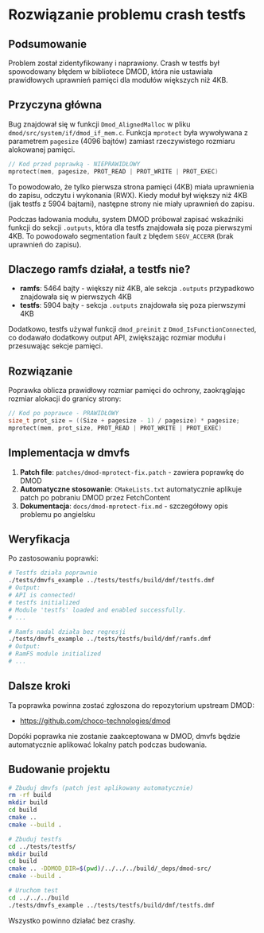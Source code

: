 # Rozwiązanie problemu crash testfs

## Podsumowanie

Problem został zidentyfikowany i naprawiony. Crash w testfs był spowodowany błędem w bibliotece DMOD, która nie ustawiała prawidłowych uprawnień pamięci dla modułów większych niż 4KB.

## Przyczyna główna

Bug znajdował się w funkcji `Dmod_AlignedMalloc` w pliku `dmod/src/system/if/dmod_if_mem.c`. Funkcja `mprotect` była wywoływana z parametrem `pagesize` (4096 bajtów) zamiast rzeczywistego rozmiaru alokowanej pamięci.

```c
// Kod przed poprawką - NIEPRAWIDŁOWY
mprotect(mem, pagesize, PROT_READ | PROT_WRITE | PROT_EXEC)
```

To powodowało, że tylko pierwsza strona pamięci (4KB) miała uprawnienia do zapisu, odczytu i wykonania (RWX). Kiedy moduł był większy niż 4KB (jak testfs z 5904 bajtami), następne strony nie miały uprawnień do zapisu.

Podczas ładowania modułu, system DMOD próbował zapisać wskaźniki funkcji do sekcji `.outputs`, która dla testfs znajdowała się poza pierwszymi 4KB. To powodowało segmentation fault z błędem `SEGV_ACCERR` (brak uprawnień do zapisu).

## Dlaczego ramfs działał, a testfs nie?

- **ramfs**: 5464 bajty - większy niż 4KB, ale sekcja `.outputs` przypadkowo znajdowała się w pierwszych 4KB
- **testfs**: 5904 bajty - sekcja `.outputs` znajdowała się poza pierwszymi 4KB

Dodatkowo, testfs używał funkcji `dmod_preinit` z `Dmod_IsFunctionConnected`, co dodawało dodatkowy output API, zwiększając rozmiar modułu i przesuwając sekcje pamięci.

## Rozwiązanie

Poprawka oblicza prawidłowy rozmiar pamięci do ochrony, zaokrąglając rozmiar alokacji do granicy strony:

```c
// Kod po poprawce - PRAWIDŁOWY
size_t prot_size = ((Size + pagesize - 1) / pagesize) * pagesize;
mprotect(mem, prot_size, PROT_READ | PROT_WRITE | PROT_EXEC)
```

## Implementacja w dmvfs

1. **Patch file**: `patches/dmod-mprotect-fix.patch` - zawiera poprawkę do DMOD
2. **Automatyczne stosowanie**: `CMakeLists.txt` automatycznie aplikuje patch po pobraniu DMOD przez FetchContent
3. **Dokumentacja**: `docs/dmod-mprotect-fix.md` - szczegółowy opis problemu po angielsku

## Weryfikacja

Po zastosowaniu poprawki:

```bash
# Testfs działa poprawnie
./tests/dmvfs_example ../tests/testfs/build/dmf/testfs.dmf
# Output:
# API is connected!
# testfs initialized
# Module 'testfs' loaded and enabled successfully.
# ...

# Ramfs nadal działa bez regresji
./tests/dmvfs_example ../tests/testfs/build/dmf/ramfs.dmf
# Output:
# RamFS module initialized
# ...
```

## Dalsze kroki

Ta poprawka powinna zostać zgłoszona do repozytorium upstream DMOD:
- https://github.com/choco-technologies/dmod

Dopóki poprawka nie zostanie zaakceptowana w DMOD, dmvfs będzie automatycznie aplikować lokalny patch podczas budowania.

## Budowanie projektu

```bash
# Zbuduj dmvfs (patch jest aplikowany automatycznie)
rm -rf build
mkdir build
cd build
cmake ..
cmake --build .

# Zbuduj testfs
cd ../tests/testfs/
mkdir build
cd build
cmake .. -DDMOD_DIR=$(pwd)/../../../build/_deps/dmod-src/
cmake --build .

# Uruchom test
cd ../../../build
./tests/dmvfs_example ../tests/testfs/build/dmf/testfs.dmf
```

Wszystko powinno działać bez crashy.
